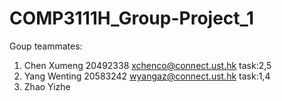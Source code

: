 # COMP3111H_Group-Project_1

Goup teammates:
1. Chen Xumeng 20492338 xchenco@connect.ust.hk task:2,5
2. Yang Wenting 20583242 wyangaz@connect.ust.hk task:1,4
3. Zhao Yizhe
